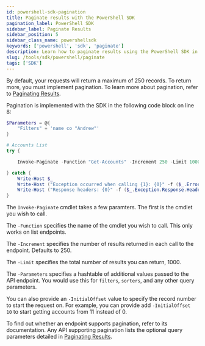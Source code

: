 ```yaml
---
id: powershell-sdk-pagination
title: Paginate results with the PowerShell SDK
pagination_label: PowerShell SDK
sidebar_label: Paginate Results
sidebar_position: 5
sidebar_class_name: powershellsdk
keywords: ['powershell', 'sdk', 'paginate']
description: Learn how to paginate results using the PowerShell SDK in this guide.
slug: /tools/sdk/powershell/paginate
tags: ['SDK']
---
```


By default, your requests will return a maximum of 250 records. To return more, you must implement pagination. To learn more about pagination, refer to [Paginating Results](/docs/api/standard-collection-parameters/#paginating-results).

Pagination is implemented with the SDK in the following code block on line 8:

```powershell showLineNumbers
$Parameters = @{
    "Filters" = 'name co "Andrew"'
}

# Accounts List
try {

    Invoke-Paginate -Function "Get-Accounts" -Increment 250 -Limit 1000 -InitialOffset 0 -Parameters $Parameters

} catch {
    Write-Host $_
    Write-Host ("Exception occurred when calling {1}: {0}" -f ($_.ErrorDetails | ConvertFrom-Json), "Get-Accounts")
    Write-Host ("Response headers: {0}" -f ($_.Exception.Response.Headers | ConvertTo-Json))
}
```


The `Invoke-Paginate` cmdlet takes a few paramters. The first is the cmdlet you wish to call.

The `-Function` specifies the name of the cmdlet you wish to call. This only works on list endpoints.

The `-Increment` specifies the number of results returned in each call to the endpoint. Defaults to 250.

The `-Limit` specifies the total number of results you can return, 1000.

The `-Parameters` specifies a hashtable of additional values passed to the API endpoint. You would use this for `filters`, `sorters`, and any other query parameters.

You can also provide an `-InitialOffset` value to specify the record number to start the request on. For example, you can provide add `-InitialOffset 10` to start getting accounts from 11 instead of 0. 

To find out whether an endpoint supports pagination, refer to its documentation. Any API supporting pagination lists the optional query parameters detailed in [Paginating Results](/docs/api/standard-collection-parameters/#paginating-results).
